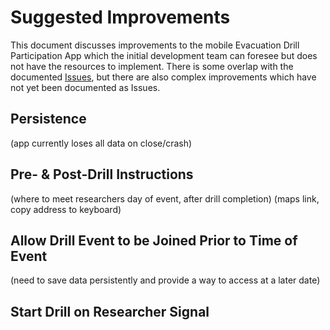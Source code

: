 # Suggested Improvements

This document discusses improvements to the mobile Evacuation Drill Participation App which the initial development team can foresee but does not have the resources to implement. There is some overlap with the documented [Issues](issues), but there are also complex improvements which have not yet been documented as Issues.

## Persistence

(app currently loses all data on close/crash)

## Pre- & Post-Drill Instructions

(where to meet researchers day of event, after drill completion) (maps link, copy address to keyboard)

## Allow Drill Event to be Joined Prior to Time of Event

(need to save data persistently and provide a way to access at a later date)

## Start Drill on Researcher Signal

